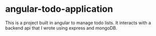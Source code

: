 # angular-todo-application
This is a project built in angular to manage todo lists. It interacts with a backend api that I wrote using express and mongoDB. 
